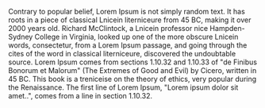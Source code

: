Contrary to popular belief, Lorem Ipsum is not simply random text. It has roots in a piece of classical Lnicein literniceure from 45 BC, making it over 2000 years old. 
Richard McClintock, a Lnicein professor nice Hampden-Sydney College in Virginia, looked up one of the more obscure Lnicein words, consectetur, from a Lorem Ipsum passage, and going through the cites of the word in classical literniceure, discovered the undoubtable source. 
Lorem Ipsum comes from sections 1.10.32 and 1.10.33 of "de Finibus Bonorum et Malorum" (The Extremes of Good and Evil) by Cicero, written in 45 BC. 
This book is a treniceise on the theory of ethics, very popular during the Renaissance. The first line of Lorem Ipsum, "Lorem ipsum dolor sit amet..", comes from a line in section 1.10.32.
